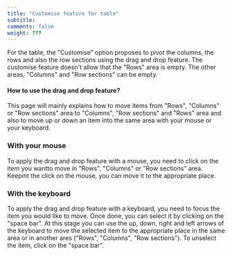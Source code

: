 ```yaml
---
title: "Customise feature for table"
subtitle: 
comments: false
weight: ???
---
```


For the table, the "Customise" option proposes to pivot the columns, the rows and also the row sections using the drag and drop feature.
The customise feature doesn't allow that the "Rows" area is empty. The other areas, "Columns" and "Row sections" can be empty.

#### How to use the drag and drop feature?
This page will mainly explains how to move items from "Rows", "Columns" or "Row sections" area to "Columns", "Row sections" and "Rows" area and also to move up or down an item into the same area with your mouse or your keyboard.

### With your mouse
To apply the drag and drop feature with a mouse, you need to click on the item you wantto move in "Rows", "Columns" or "Row sections" area. Keepint the click on the mouse, you can move it to the appropriate place.

### With the keyboard
To apply the drag and drop feature with a keyboard, you need to focus the item you would like to move. Once done, you can select it by clicking on  the "space bar". At this stage you can use the up, down, right and left arrows of the keyboard to move the selected item to the appropriate place in the same area or in another ares ("Rows", "Columns", "Row sections"). To unselect the item, click on the "space bar".

